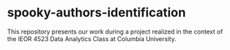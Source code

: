 # spooky-authors-identification
This repository presents our work during a project realized in the context of the IEOR 4523 Data Analytics Class at Columbia University.
